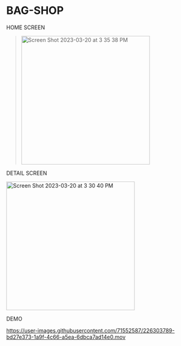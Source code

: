 # BAG-SHOP

HOME SCREEN


><img width="339" alt="Screen Shot 2023-03-20 at 3 35 38 PM" src="https://user-images.githubusercontent.com/71552587/226304273-49b3ab11-a482-4993-a50b-9994ab37e7ff.png">


DETAIL SCREEN


<img width="339" alt="Screen Shot 2023-03-20 at 3 30 40 PM" src="https://user-images.githubusercontent.com/71552587/226303297-d5211cce-0a58-417f-88cf-2b87be0153d7.png">

DEMO




https://user-images.githubusercontent.com/71552587/226303789-bd27e373-1a9f-4c66-a5ea-6dbca7ad14e0.mov



